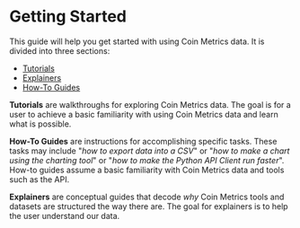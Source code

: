 # Getting Started

This guide will help you get started with using Coin Metrics data. It is divided into three sections:

* [Tutorials](tutorials/tutorials.md)
* [Explainers](explainers/explainers.md)
* [How-To Guides](how-to-guides/how-to-guides.md)

**Tutorials** are walkthroughs for exploring Coin Metrics data. The goal is for a user to achieve a basic familiarity with using Coin Metrics data and learn what is possible. 

**How-To Guides** are instructions for accomplishing specific tasks. These tasks may include "_how to export data into a CSV_" or "_how to make a chart using the charting tool_" or "_how to make the Python API Client run faster_". How-to guides assume a basic familiarity with Coin Metrics data and tools such as the API.

**Explainers** are conceptual guides that decode _why_ Coin Metrics tools and datasets are structured the way there are. The goal for explainers is to help the user understand our data.
